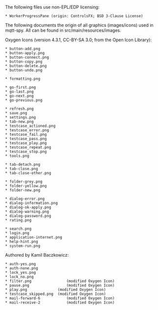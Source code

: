 The following files use non-EPL/EDP licensing:

    * WorkerProgressPane (origin: ControlsFX; BSD 3-Clause License)

The following documents the origin of all graphics (images/icons) used in mqtt-spy. All can be found in src/main/resources/images.

Oxygen Icons (version 4.3.1, CC-BY-SA 3.0; from the Open Icon Library):

    * button-add.png
    * button-apply.png
    * button-connect.png
    * button-copy.png
    * button-delete.png
    * button-undo.png
    
    * formatting.png
    
    * go-first.png
    * go-last.png
    * go-next.png
    * go-previous.png
    
    * refresh.png
    * save.png
    * settings.png
    * tab-new.png
    * testcase_actioned.png
    * testcase_error.png
    * testcase_fail.png
    * testcase_pass.png
    * testcase_play.png
    * testcase_repeat.png
    * testcase_stop.png
    * tools.png
    
    * tab-detach.png
    * tab-close.png
    * tab-close-other.png
    
    * folder-grey.png
    * folder-yellow.png
    * folder-new.png

	* dialog-error.png
	* dialog-information.png  
	* dialog-ok-apply.png
	* dialog-warning.png
	* dialog-password.png
	* rating.png
	
	* search.png
	* login.png
	* application-internet.png
	* help-hint.png
	* system-run.png
     
Authored by Kamil Baczkowicz:

	* auth-yes.png
	* auth-none.png
	* lock_yes.png
	* lock_no.png    
	* filter.png 				(modified Oxygen Icon)
	* pause.png 				(modified Oxygen Icon)
	* play.png 				(modified Oxygen Icon)  
	* testcase_skipped.png	(modified Oxygen Icon)
	* mail-forward-6 			(modified Oxygen Icon)
	* mail-receive-2 			(modified Oxygen Icon)
	 